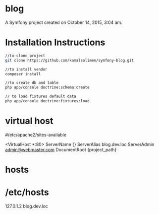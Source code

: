 blog
====

A Symfony project created on October 14, 2015, 3:04 am.

Installation Instructions
==============
```bash
//to clone project
git clone https://github.com/kamalsolimen/symfony-blog.git

//to install vendor
composer install

//to create db and table
php app/console doctrine:schema:create

// to load fixtures default data
php app/console doctrine:fixtures:load

```
virtual host
============
#/etc/apache2/sites-available

<VirtualHost *:80>
        ServerName {}
	    ServerAlias blog.dev.loc
        ServerAdmin admin@webmaster.com
        DocumentRoot {project_path}
</VirtualHost>

hosts
=====
# /etc/hosts

127.0.1.2	blog.dev.loc




